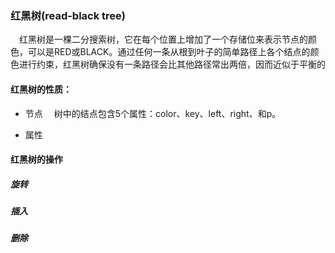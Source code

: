  ### 红黑树(read-black tree)
 &ensp;&ensp;红黑树是一棵二分搜索树，它在每个位置上增加了一个存储位来表示节点的颜色，可以是RED或BLACK。通过任何一条从根到叶子的简单路径上各个结点的颜色进行约束，红黑树确保没有一条路径会比其他路径常出两倍，因而近似于平衡的
 
 #### 红黑树的性质：
 
 * 节点
 &ensp;&ensp;树中的结点包含5个属性：color、key、left、right、和p。
 
 * 属性
 
 #### 红黑树的操作
 
 ##### 旋转
 ##### 插入
 ##### 删除

